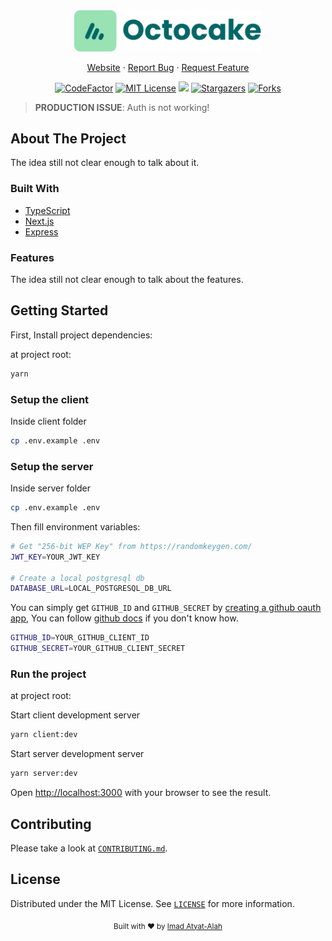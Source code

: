 <p align="center">
  <a href="https://github.com/Octocake-Dev/octocake/">
    <img src="./client/public/desktop-logo.svg" alt="Octocake logo" width="300" />
  </a>
</p>

<div align="center">

[Website][octocake-link]
·
[Report Bug][issues-link]
·
[Request Feature][issues-link]

</div>

<div align="center">

[![CodeFactor][codefactor-image]][codefactor-link]
[![MIT License][license-image]][license-link]
![][typescript-image]
[![Stargazers][stars-image]][stars-link]
[![Forks][forks-image]][forks-link]

</div>

> **PRODUCTION ISSUE**: Auth is not working!

## About The Project

The idea still not clear enough to talk about it.

### Built With

- [TypeScript](https://www.typescriptlang.org/)
- [Next.js](https://nextjs.org/)
- [Express](https://expressjs.com/)

### Features

The idea still not clear enough to talk about the features.

## Getting Started

First, Install project dependencies:

at project root:

```bash
yarn
```

### Setup the client

Inside client folder

```bash
cp .env.example .env
```

### Setup the server

Inside server folder

```bash
cp .env.example .env
```

Then fill environment variables:

```bash
# Get "256-bit WEP Key" from https://randomkeygen.com/
JWT_KEY=YOUR_JWT_KEY

# Create a local postgresql db
DATABASE_URL=LOCAL_POSTGRESQL_DB_URL
```

You can simply get `GITHUB_ID` and `GITHUB_SECRET` by [creating a github oauth app](https://github.com/settings/applications/new), You can follow [github docs](https://docs.github.com/en/developers/apps/building-oauth-apps/creating-an-oauth-app) if you don't know how.

```bash
GITHUB_ID=YOUR_GITHUB_CLIENT_ID
GITHUB_SECRET=YOUR_GITHUB_CLIENT_SECRET
```

### Run the project

at project root:

Start client development server

```bash
yarn client:dev
```

Start server development server

```bash
yarn server:dev
```

Open [http://localhost:3000](http://localhost:3000) with your browser to see the result.

## Contributing

Please take a look at [`CONTRIBUTING.md`][contributing-link].

## License

Distributed under the MIT License. See [`LICENSE`][license-link] for more information.

<div align="center">
  <sub>Built with ❤️ by <a href="https://github.com/imadatyatalah">Imad Atyat-Alah</a></sub>
</div>

[octocake-link]: https://octocake.netlify.app
[codefactor-image]: https://www.codefactor.io/repository/github/octocake-dev/octocake/badge?style=for-the-badge
[codefactor-link]: https://www.codefactor.io/repository/github/octocake-dev/octocake
[license-image]: https://img.shields.io/github/license/Octocake-Dev/octocake?color=blue&style=for-the-badge
[license-link]: https://github.com/Octocake-Dev/octocake/blob/main/LICENSE
[typescript-image]: https://img.shields.io/badge/Typescript-294E80.svg?style=for-the-badge&logo=typescript
[stars-image]: https://img.shields.io/github/stars/Octocake-Dev/octocake?style=for-the-badge
[stars-link]: https://github.com/Octocake-Dev/octocake/stargazers
[forks-image]: https://img.shields.io/github/forks/Octocake-Dev/octocake?style=for-the-badge
[forks-link]: https://github.com/Octocake-Dev/octocake/network/members
[issues-link]: https://github.com/Octocake-Dev/octocake/issues
[contributing-link]: https://github.com/Octocake-Dev/octocake/blob/main/CONTRIBUTING.md
